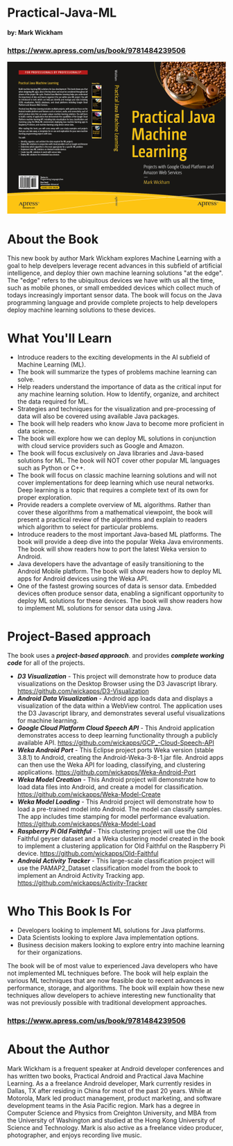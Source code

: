# Practical-Java-ML
#### by: Mark Wickham

### https://www.apress.com/us/book/9781484239506

![](Wickham-Practical-Java-ML-Cover.jpg)

# About the Book
This new book by author Mark Wickham explores Machine Learning with a goal to help develpers leverage recent advances in this subfield of artificial intelligence, and deploy thier own machine learning solutions "at the edge". The "edge" refers to the ubiquitous devices we have with us all the time, such as mobile phones, or small embedded devices which collect much of todays increasingly important sensor data. The book will focus on the Java programming language and provide complete projects to help developers deploy machine learning solutions to these devices.  

# What You'll Learn
* Introduce readers to the exciting developments in the AI subfield of Machine Learning (ML). 
* The book will summarize the types of problems machine learning can solve.
* Help readers understand the importance of data as the critical input for any machine learning solution. How to Identify, organize, and architect the data required for ML. 
* Strategies and techniques for the visualization and pre-processing of data will also be covered using available Java packages. 
* The book will help readers who know Java to become more proficient in data science.
* The book will explore how we can deploy ML solutions in conjunction with cloud service providers such as Google and Amazon.
* The book will focus exclusively on Java libraries and Java-based solutions for ML. The book will NOT cover other popular ML languages such as Python or C++. 
* The book will focus on classic machine learning solutions and will not cover implementations for deep learning which use neural networks. Deep learning is a topic that requires a complete text of its own for proper exploration.
* Provide readers a complete overview of ML algorithms. Rather than cover these algorithms from a mathematical viewpoint, the book will present a practical review of the algorithms and explain to readers which algorithm to select for particular problems.
* Introduce readers to the most important Java-based ML platforms. The book will provide a deep dive into the popular Weka Java environments. The book will show readers how to port the latest Weka version to Android.
* Java developers have the advantage of easily transitioning to the Android Mobile platform. The book will show readers how to deploy ML apps for Android devices using the Weka API.
* One of the fastest growing sources of data is sensor data. Embedded devices often produce sensor data, enabling a significant opportunity to deploy ML solutions for these devices. The book will show readers how to implement ML solutions for sensor data using Java.

# Project-Based approach
The book uses a **_project-based approach_**. and provides **_complete working code_** for all of the projects.
* **_D3 Visualization_** - This project will demonstrate how to produce data visualizations on the Desktop Browser using the D3 Javascript library. https://github.com/wickapps/D3-Visualization
* **_Android Data Visualization_** - Android app loads data and displays a visualization of the data within a WebView control. The application uses the D3 Javascript library, and demonstrates several useful visualizations for machine learning.
* **_Google Cloud Platform Cloud Speech API_** - This Android application demonstrates access to deep learning functionality through a publicly available API. https://github.com/wickapps/GCP_-Cloud-Speech-API
* **_Weka Android Port_** - This Eclipse project ports Weka version (stable 3.8.1) to Android, creating the Android-Weka-3-8-1.jar file. Android apps can then use the Weka API for loading, classifying, and clustering applications. https://github.com/wickapps/Weka-Android-Port
* **_Weka Model Creation_** - This Android project will demonstrate how to load data files into Android, and create a model for classification. https://github.com/wickapps/Weka-Model-Create
* **_Weka Model Loading_** - This Android project will demonstrate how to load a pre-trained model into Android. The model can classify samples. The app includes time stamping for model performance evaluation. https://github.com/wickapps/Weka-Model-Load
* **_Raspberry Pi Old Faithful_** - This clustering project will use the Old Faithful geyser dataset and a Weka clustering model created in the book to implement a clustering application for Old Faithful on the Raspberry Pi device. https://github.com/wickapps/Old-Faithful
* **_Android Activity Tracker_** - This large-scale classification project will use the PAMAP2_Dataset classification model from the book to implement an Android Activity Tracking app. https://github.com/wickapps/Activity-Tracker

# Who This Book Is For
* Developers looking to implement ML solutions for Java platforms.
* Data Scientists looking to explore Java implementation options.
* Business decision makers looking to explore entry into machine learning for their organizations.

The book will be of most value to experienced Java developers who have not implemented ML techniques before. The book will help explain the various ML techniques that are now feasible due to recent advances in performance, storage, and algorithms. 
The book will explain how these new techniques allow developers to achieve interesting new functionality that was not previously possible with traditional development approaches.

### https://www.apress.com/us/book/9781484239506

# About the Author
Mark Wickham is a frequent speaker at Android developer conferences and has written two books, Practical Android and Practical Java Machine Learning. As a a freelance Android developer, Mark currently resides in Dallas, TX after residing in China for most of the past 20 years. While at Motorola, Mark led product management, product marketing, and software development teams in the Asia Pacific region. Mark has a degree in Computer Science and Physics from Creighton University, and MBA from the University of Washington and studied at the Hong Kong University of Science and Technology. Mark is also active as a freelance video producer, photographer, and enjoys recording live music.
